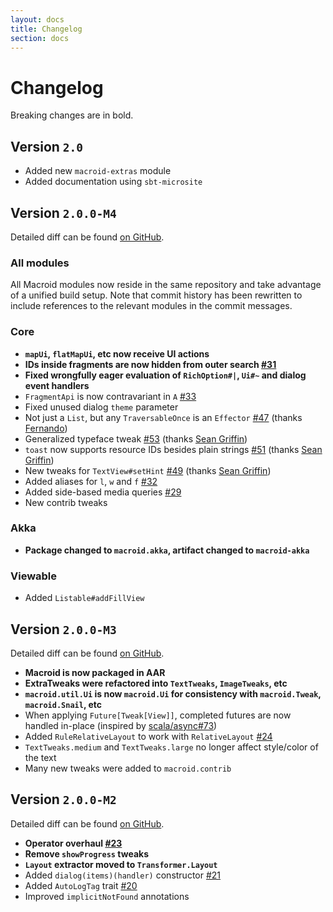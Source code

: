 ```yaml
---
layout: docs
title: Changelog
section: docs
---
```


# Changelog

Breaking changes are in bold.

## Version `2.0`

* Added new `macroid-extras` module
* Added documentation using `sbt-microsite`

## Version `2.0.0-M4`

Detailed diff can be found [on GitHub](https://github.com/macroid/macroid/compare/v2.0.0-M3...v2.0.0-M4).

### All modules

All Macroid modules now reside in the same repository and take advantage of a unified build setup.
Note that commit history has been rewritten to include references to the relevant modules in the commit messages.

### Core

* **`mapUi`, `flatMapUi`, etc now receive UI actions**
* **IDs inside fragments are now hidden from outer search [#31](https://github.com/macroid/macroid/issues/31)**
* **Fixed wrongfully eager evaluation of `RichOption#|`, `Ui#~` and dialog event handlers**
* `FragmentApi` is now contravariant in `A` [#33](https://github.com/macroid/macroid/issues/33)
* Fixed unused dialog `theme` parameter
* Not just a `List`, but any `TraversableOnce` is an `Effector` [#47](https://github.com/macroid/macroid/issues/47) (thanks [Fernando](https://github.com/Governa))
* Generalized typeface tweak [#53](https://github.com/macroid/macroid/issues/53) (thanks [Sean Griffin](https://github.com/sgrif))
* `toast` now supports resource IDs besides plain strings [#51](https://github.com/macroid/macroid/issues/51) (thanks [Sean Griffin](https://github.com/sgrif))
* New tweaks for `TextView#setHint` [#49](https://github.com/macroid/macroid/issues/49) (thanks [Sean Griffin](https://github.com/sgrif))
* Added aliases for `l`, `w` and `f` [#32](https://github.com/macroid/macroid/issues/32)
* Added side-based media queries [#29](https://github.com/macroid/macroid/issues/29)
* New contrib tweaks

### Akka

* **Package changed to `macroid.akka`, artifact changed to `macroid-akka`**

### Viewable

* Added `Listable#addFillView`

## Version `2.0.0-M3`

Detailed diff can be found [on GitHub](https://github.com/macroid/macroid/compare/v2.0.0-M2...v2.0.0-M3).

* **Macroid is now packaged in AAR**
* **ExtraTweaks were refactored into `TextTweaks`, `ImageTweaks`, etc**
* **`macroid.util.Ui` is now `macroid.Ui` for consistency with `macroid.Tweak`, `macroid.Snail`, etc**
* When applying `Future[Tweak[View]]`, completed futures are now handled in-place (inspired by [scala/async#73](https://github.com/scala/async/issues/73))
* Added `RuleRelativeLayout` to work with `RelativeLayout` [#24](https://github.com/macroid/macroid/issues/24)
* `TextTweaks.medium` and `TextTweaks.large` no longer affect style/color of the text
* Many new tweaks were added to `macroid.contrib`

## Version `2.0.0-M2`

Detailed diff can be found [on GitHub](https://github.com/macroid/macroid/compare/v2.0.0-M1...v2.0.0-M2).

* **Operator overhaul [#23](https://github.com/macroid/macroid/issues/23)**
* **Remove `showProgress` tweaks**
* **`Layout` extractor moved to `Transformer.Layout`**
* Added `dialog(items)(handler)` constructor [#21](https://github.com/macroid/macroid/issues/21)
* Added `AutoLogTag` trait [#20](https://github.com/macroid/macroid/issues/20)
* Improved `implicitNotFound` annotations